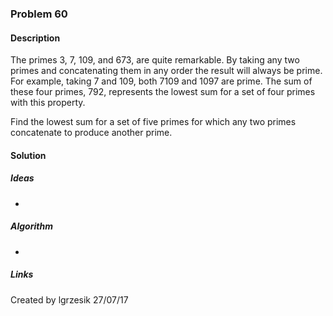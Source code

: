 
### Problem 60

#### Description
The primes 3, 7, 109, and 673, are quite remarkable. By taking any two primes and concatenating them in any order the
result will always be prime. For example, taking 7 and 109, both 7109 and 1097 are prime. The sum of these four primes,
792, represents the lowest sum for a set of four primes with this property.

Find the lowest sum for a set of five primes for which any two primes concatenate to produce another prime.

#### Solution

##### Ideas
* 

##### Algorithm
*

##### Links
Created by lgrzesik 27/07/17